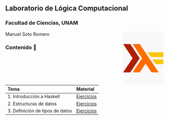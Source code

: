 ## Laboratorio de Lógica Computacional
### Facultad de Ciencias, UNAM

<img src="imagenes/logo.jpeg" align="right" width="25%" hspace="10">

Manuel Soto Romero   

### Contenido :date:

| Tema                                                     | Material                                        |
| :------------------------------------------------------- | :-------                                        |
| 1. Introducción a Haskell                                | [Ejercicios](laboratorio01/Ejercicios01.hs)     |
| 2. Estructuras de datos                                  | [Ejercicios](laboratorio02/Ejercicios02.hs)     |
| 3. Definición de tipos de datos                          | [Ejercicios](laboratorio03/Ejercicios03.hs)     |

